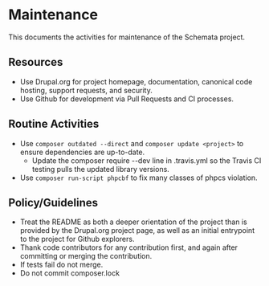 # Maintenance

This documents the activities for maintenance of the Schemata project.

## Resources

* Use Drupal.org for project homepage, documentation, canonical code hosting,
  support requests, and security.
* Use Github for development via Pull Requests and CI processes.

## Routine Activities

* Use `composer outdated --direct` and `composer update <project>`
  to ensure dependencies are up-to-date.
    * Update the composer require --dev line in .travis.yml so the Travis CI
      testing pulls the updated library versions.
* Use `composer run-script phpcbf` to fix many classes of phpcs violation.

## Policy/Guidelines

* Treat the README as both a deeper orientation of the project than is provided
  by the Drupal.org project page, as well as an initial entrypoint to the project
  for Github explorers.
* Thank code contributors for any contribution first, and again after committing
  or merging the contribution.
* If tests fail do not merge.
* Do not commit composer.lock
